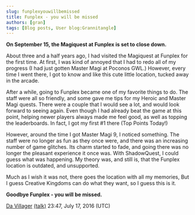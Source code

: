 ```yaml
---
slug: funplexyouwillbemissed
title: Funplex - you will be missed
authors: [gran]
tags: [Blog posts, User blog:Grannitangle]
---
```


**On September 15, the Magiquest at Funplex is set to close down.**

About three and a half years ago, I had visited the Magiquest at Funplex for the first time. At first, I was kind of annoyed that I had to redo all of my progress (I had just gotten Master Magi at Poconos GWL.) However, every time I went there, I got to know and like this cute little location, tucked away in the arcade.

After a while, going to Funplex became one of my favorite things to do. The staff were all so friendly, and some gave me tips for my Heroic and Master Magi quests. There were a couple that I would see a lot, and would look forward to seeing again. Even though I had already beat the game at this point, helping newer players always made me feel good, as well as top<!-- truncate -->ping the leaderboards. In fact, I got my first #1 there (Top Points Today!)

However, around the time I got Master Magi 9, I noticed something. The staff were no longer as fun as they once were, and there was an increasing number of game glitches. Its charm started to fade, and going there was no longer the pleasant experience it once was. With ShadowQuest, I could guess what was happening. My theory was, and still is, that the Funplex location is outdated, and unsupported. 

Much as I wish it was not, there goes the location with all my memories, But I guess Creative Kingdoms can do what they want, so I guess this is it.

**Goodbye Funplex - you will be missed.**

[Da Villager](https://magiquest.fandom.com/wiki/User:Da_Villager) [(talk)](https://magiquest.fandom.com/wiki/User_talk:Da_Villager) 23:47, July 17, 2016 (UTC) 